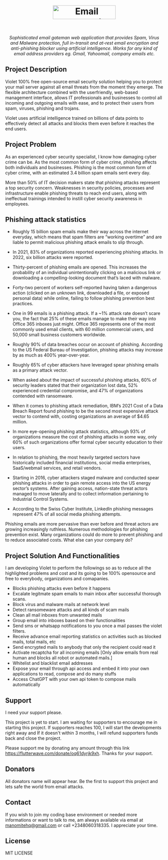 <h1 align="center"><a href="#" target="_blank"><img src="https://github.com/mitmelon/violet/assets/55149512/1dabdfe2-0882-43e2-8165-deffa3aa9f3b" alt="Email gateman that provides Spam, Virus and Malware protection, full in-transit and at-rest email encryption and anti-phishing blocker using artificial intelligence." style="width: 200px; height: 44px;" width="200" height="44" /></a></h1>
<div align="center">
<br>

<i>Sophisticated email gateman web application that provides Spam, Virus and Malware protection, full in-transit and at-rest email encryption and anti-phishing blocker using artificial intelligence. Works for any kind of email address providers eg. Gmail, Yahoomail, company emails etc.</i>

</div>

## Project Description

Violet 100% free open-source email security solution helping you to protect your mail server against all email threats from the moment they emerge. The flexible architecture combined with the userfriendly, web-based management interface, allows IT professionals and businesses to control all incoming and outgoing emails with ease, and to protect their users from spam, viruses, phishing and trojans.

Violet uses artificial intelligence trained on billions of data points to effectively detect all attacks and blocks them even before it reaches the end users.

## Project Problem

As an experienced cyber security specialist, I know how damaging cyber crime can be. As the most common form of cyber crime, phishing affects both individuals and businesses. Phishing is the most common form of cyber crime, with an estimated 3.4 billion spam emails sent every day.

More than 50% of IT decision makers state that phishing attacks represent a top security concern. Weaknesses in security policies, processes and infrastructure enable phishing threats to reach end users, along with ineffectual trainings intended to instill cyber security awareness in employees.

## Phishing attack statistics

- Roughly 15 billion spam emails make their way across the internet everyday, which means that spam filters are “working overtime” and are liable to permit malicious phishing attack emails to slip through.

- In 2021, 83% of organizations reported experiencing phishing attacks. In 2022, six billion attacks were reported.

- Thirty-percent of phishing emails are opened. This increases the probability of an individual unintentionally clicking on a malicious link or downloading a compelling-looking document that’s laced with malware.

- Forty-two percent of workers self-reported having taken a dangerous action (clicked on an unknown link, downloaded a file, or exposed personal data) while online, failing to follow phishing prevention best practices.

- One in 99 emails is a phishing attack. If a ~1% attack rate doesn’t scare you, the fact that 25% of these emails manage to make their way into Office 365 inboxes just might. Office 365 represents one of the most commonly used email clients, with 60 million commercial users, and 50,000 small business customers worldwide.

- Roughly 90% of data breaches occur on account of phishing. According to the US Federal Bureau of Investigation, phishing attacks may increase by as much as 400% year-over-year.

- Roughly 65% of cyber attackers have leveraged spear phishing emails as a primary attack vector.

- When asked about the impact of successful phishing attacks, 60% of security leaders stated that their organization lost data, 52% experienced credential compromise, and 47% of organizations contended with ransomware.

- When it comes to phishing attack remediation, IBM’s 2021 Cost of a Data Breach Report found phishing to be the second most expensive attack vector to contend with, costing organizations an average of $4.65 million.

- In more eye-opening phishing attack statistics, although 93% of organizations measure the cost of phishing attacks in some way, only 60% of such organizations offer formal cyber security education to their users.

- In relation to phishing, the most heavily targeted sectors have historically included financial institutions, social media enterprises, SaaS/webmail services, and retail vendors.

- Starting in 2016, cyber attackers staged malware and conducted spear phishing attacks in order to gain remote access into the US energy sector’s systems. After gaining access, nation-state threat actors managed to move laterally and to collect information pertaining to Industrial Control Systems.

- According to the Swiss Cyber Institute, LinkedIn phishing messages represent 47% of all social media phishing attempts.

Phishing emails are more pervasive than ever before and threat actors are growing increasingly ruthless. Numerous methodologies for phishing prevention exist. Many organizations could do more to prevent phishing and to reduce associated costs. What else can your company do?

## Project Solution And Functionalities

I am developing Violet to perform the followings so as to reduce all the highlighted problems and cost and its going to be 100% opensource and free to everybody, organizations and comapanies.

- Blocks phishing attacks even before it happens
- Excalate legitmate spam emails to main inbox after successful thorough scans.
- Block virus and malware mails at network level
- Detect ransomeware attacks and all kinds of scam mails
- Clean all mail inboxes from unwanted mails
- Group email into inboxes based on their functionalities
- Send sms or whatsapp notifications to you once a mail passes the violet filters.
- Receive advance email reporting statistics on activities such as blocked mails, total mails, etc
- Send encrypted mails to anybody that only the recipient could read it
- Activate recaptcha for all incoming emails [Only allow emails from real human and blocks all robot or automated mails.]
- Whitelist and blacklist email addresses
- Expose your email through api access and embed it into your own applications to read, compose and do many stuffs
- Access ChatGPT with your own api token to compose mails automatically

## Support

I need your support please.

This project is yet to start. I am waiting for supporters to encourage me in starting this project. If supporters reaches 100, I will start the developments right away and If it doesn't within 3 months, I will refund supporters funds back and close the project.

Please support me by donating any amount through this link <a href="https://flutterwave.com/donate/oq61dyrjk9xh">https://flutterwave.com/donate/oq61dyrjk9xh</a>. Thanks for your support.


## Donators

All donators name will appear hear. Be the first to support this project and lets safe the world from email attacks.


## Contact

If you wish to join my coding base environment or needed more informations or want to talk to me, am always available via email at manomitehq@gmail.com or call +2348060318335. I appreciate your time.

## License

MIT LICENSE
